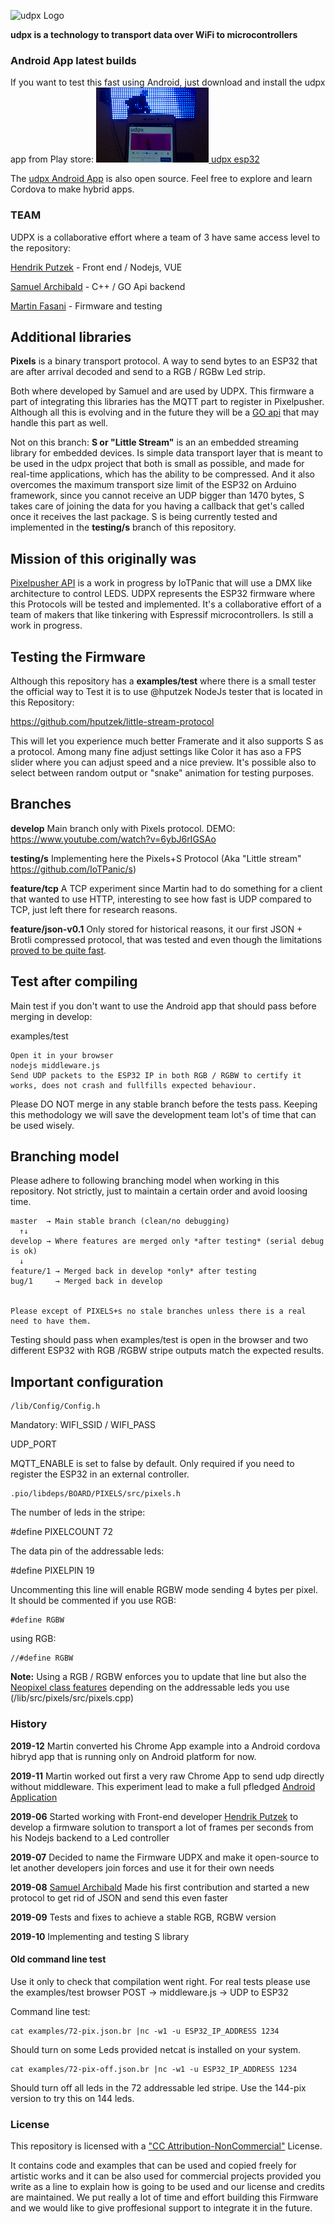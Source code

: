 ![udpx Logo](/examples/udpix-logo.png)

**udpx is a technology to transport data over WiFi to microcontrollers**

### Android App latest builds

If you want to test this fast using Android, just download and install the udpx app from Play store: 
<a href="https://play.google.com/store/apps/details?id=io.cordova.udpx" />
<img src="/examples/udpx-app-180x120.jpg" />
[udpx esp32](https://play.google.com/store/apps/details?id=io.cordova.udpx)

The [udpx Android App](https://github.com/martinberlin/udpx-app) is also open source. Feel free to explore and learn Cordova to make hybrid apps.

### TEAM

UDPX is a collaborative effort where a team of 3 have same access level to the repository:

[Hendrik Putzek](https://github.com/hputzek)   - Front end / Nodejs, VUE

[Samuel Archibald](https://github.com/IoTPanic) - C++ / GO Api backend

[Martin Fasani](https://github.com/martinberlin) - Firmware and testing

## Additional libraries

**Pixels** is a binary transport protocol. A way to send bytes to an ESP32 that are after arrival decoded and send to a RGB / RGBw Led strip. 

Both where developed by Samuel and are used by UDPX. This firmware a part of integrating this libraries has the MQTT part to register in Pixelpusher. Although all this is evolving and in the future they will be a [GO api](https://github.com/IoTPanic/pixelpusher) that may handle this part as well.

Not on this branch: 
**S or "Little Stream"** is an an embedded streaming library for embedded devices. Is simple data transport layer that is meant to be used in the udpx project that both is small as possible, and made for real-time applications, which has the ability to be compressed. And it also overcomes the maximum transport size limit of the ESP32 on Arduino framework, since you cannot receive an UDP bigger than 1470 bytes, S takes care of joining the data for you having a callback that get's called once it receives the last package.
S is being currently tested and implemented in the **testing/s** branch of this repository.


## Mission of this originally was

[Pixelpusher API](https://github.com/IoTPanic/pixelpusher) is a work in progress by IoTPanic that will use a DMX like architecture to control LEDS.
UDPX represents the ESP32 firmware where this Protocols will be tested and implemented. It's a collaborative effort of a team of makers that like tinkering with Espressif microcontrollers. Is still a work in progress.

## Testing the Firmware

Although this repository has a **examples/test** where there is a small tester the official way to Test it is to use @hputzek NodeJs tester that is located in this Repository:

https://github.com/hputzek/little-stream-protocol

This will let you experience much better Framerate and it also supports S as a protocol. Among many fine adjust settings like Color it has aso a FPS slider where you can adjust speed and a nice preview. It's possible also to select between random output or "snake" animation for testing purposes.

## Branches

**develop** Main branch only with Pixels protocol. 
DEMO: https://www.youtube.com/watch?v=6ybJ6rIGSAo

**testing/s** Implementing here the Pixels+S Protocol (Aka "Little stream" https://github.com/IoTPanic/s)

**feature/tcp** A TCP experiment since Martin had to do something for a client that wanted to use HTTP, interesting to see how fast is UDP compared to TCP, just left there for research reasons.

**feature/json-v0.1** Only stored for historical reasons, it our first JSON + Brotli compressed protocol, that was tested and even though the limitations [proved to be quite fast](https://twitter.com/martinfasani/status/1166106095858966529).


## Test after compiling

Main test if you don't want to use the Android app that should pass before merging in develop: 

examples/test

    Open it in your browser
    nodejs middleware.js 
    Send UDP packets to the ESP32 IP in both RGB / RGBW to certify it works, does not crash and fullfills expected behaviour.

Please DO NOT merge in any stable branch before the tests pass. Keeping this methodology we will save the development team lot's of time that can be used wisely.

## Branching model

Please adhere to following branching model when working in this repository. Not strictly, just to maintain a certain order and avoid loosing time. 

    master  → Main stable branch (clean/no debugging)
      ↑↓
    develop → Where features are merged only *after testing* (serial debug is ok)
      ↓
    feature/1 → Merged back in develop *only* after testing 
    bug/1     → Merged back in develop
    

    Please except of PIXELS+s no stale branches unless there is a real need to have them. 

Testing should pass when examples/test is open in the browser and two different ESP32 with RGB /RGBW stripe outputs match the expected results.

## Important configuration

    /lib/Config/Config.h

Mandatory:
WIFI_SSID / WIFI_PASS 

UDP_PORT

MQTT_ENABLE is set to false by default. Only required if you need to register the ESP32 in an external controller.

    .pio/libdeps/BOARD/PIXELS/src/pixels.h

The number of leds in the stripe: 

#define PIXELCOUNT 72

The data pin of the addressable leds:

#define PIXELPIN 19

Uncommenting this line will enable RGBW mode sending 4 bytes per pixel. It should be commented if you use RGB:

    #define RGBW

using RGB:

    //#define RGBW

**Note:** Using a RGB / RGBW enforces you to update that line but also the [Neopixel class features](https://github.com/Makuna/NeoPixelBus/wiki/NeoPixelBus-object#neo-features) depending on the addressable leds you use (/lib/src/pixels/src/pixels.cpp)

### History

**2019-12** Martin converted his Chrome App example into a Android cordova hibryd app that is running only on Android platform for now.

**2019-11** Martin worked out first a very raw Chrome App to send udp directly without middleware. This experiment lead to make a full pfledged [Android Application](http://udpx.fasani.de)

**2019-06** Started working with Front-end developer [Hendrik Putzek](https://twitter.com/hputzek) to develop a firmware solution to transport a lot of frames per seconds from his Nodejs backend to a Led controller

**2019-07** Decided to name the Firmware UDPX and make it open-source to let another developers join forces and use it for their own needs

**2019-08** [Samuel Archibald](https://twitter.com/IoTPanic) Made his first contribution and started a new protocol to get rid of JSON and send this even faster

**2019-09** Tests and fixes to achieve a stable RGB, RGBW version

**2019-10** Implementing and testing S library

#### Old command line test

Use it only to check that compilation went right. For real tests please use the examples/test browser POST -> middleware.js -> UDP to ESP32

Command line test:

    cat examples/72-pix.json.br |nc -w1 -u ESP32_IP_ADDRESS 1234

Should turn on some Leds provided netcat is installed on your system.

    cat examples/72-pix-off.json.br |nc -w1 -u ESP32_IP_ADDRESS 1234

Should turn off all leds in the 72 addressable led stripe. Use the 144-pix version to try this on 144 leds.

### License

This repository is licensed with a ["CC Attribution-NonCommercial"](https://creativecommons.org/licenses/by-nc/4.0/legalcode) License.

It contains code and examples that can be used and copied freely for artistic works and it can be also used for commercial projects provided you write as a line to explain how is going to be used and our license and credits are maintained.
We put really a lot of time and effort building this Firmware and we would like to give proffesional support to integrate it in the future.
